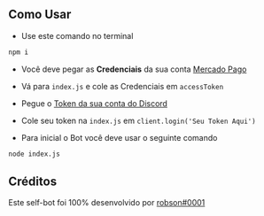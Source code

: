 ## Como Usar
+ Use este comando no terminal
```js
npm i
```

+ Você deve pegar as **Credenciais** da sua conta [Mercado Pago](https://www.mercadopago.com.br/settings/account/credentials)
+ Vá para ``index.js`` e cole as Credenciais em ``accessToken``
+ Pegue o [Token da sua conta do Discord](https://github.com/frostyle/get-discord-token)
+ Cole seu token na ``index.js`` em ``client.login('Seu Token Aqui')``

+ Para inicial o Bot você deve usar o seguinte comando
```bash
node index.js
```

## Créditos
Este self-bot foi 100% desenvolvido por [robson#0001](https://robsons.xyz)

